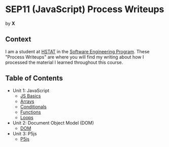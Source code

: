 # SEP11 (JavaScript) Process Writeups
by **X**

## Context
I am a student at [HSTAT](https://www.hstat.org/) in the [Software Engineering Program](https://hstatsep.github.io/). These "Process Writeups" are where you will find my writing about how I processed the material I learned throughout this course.

## Table of Contents
* Unit 1: JavaScript
  * [JS Basics](01-javascript/js-basics-writeup.md)
  * [Arrays](01-javascript/arrays-writeup.md)
  * [Conditionals](01-javascript/conditionals-writeup.md)
  * [Functions](01-javascript/functions-writeup.md)
  * [Loops](01-javascript/loops-writeup.md)
* Unit 2: Document Object Model (DOM)
  * [DOM](02-dom/dom-writeup.md)
* Unit 3: P5js
  * [P5js](03-p5js/p5js-writeup.md)